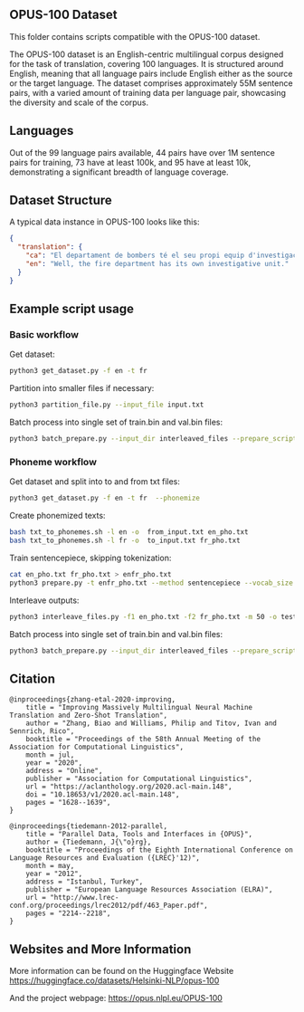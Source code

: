 ## OPUS-100 Dataset

This folder contains scripts compatible with the OPUS-100 dataset.

The OPUS-100 dataset is an English-centric multilingual corpus designed for the
task of translation, covering 100 languages. It is structured around English,
meaning that all language pairs include English either as the source or the
target language. The dataset comprises approximately 55M sentence pairs, with a
varied amount of training data per language pair, showcasing the diversity and
scale of the corpus.

## Languages

Out of the 99 language pairs available, 44 pairs have over 1M sentence pairs for
training, 73 have at least 100k, and 95 have at least 10k, demonstrating a
significant breadth of language coverage.

## Dataset Structure

A typical data instance in OPUS-100 looks like this:

```json
{
  "translation": {
    "ca": "El departament de bombers té el seu propi equip d'investigació.",
    "en": "Well, the fire department has its own investigative unit."
  }
}
```


## Example script usage

### Basic workflow

Get dataset:
```bash
python3 get_dataset.py -f en -t fr
```

Partition into smaller files if necessary:
```bash
python3 partition_file.py --input_file input.txt
```

Batch process into single set of train.bin and val.bin files:
```bash
python3 batch_prepare.py --input_dir interleaved_files --prepare_script prepare.py --tokenizer sentencepiece
```

### Phoneme workflow

Get dataset and split into to and from txt files:
```bash
python3 get_dataset.py -f en -t fr  --phonemize
```

Create phonemized texts:
```bash
bash txt_to_phonemes.sh -l en -o  from_input.txt en_pho.txt
bash txt_to_phonemes.sh -l fr -o  to_input.txt fr_pho.txt
```

Train sentencepiece, skipping tokenization:
```bash
cat en_pho.txt fr_pho.txt > enfr_pho.txt
python3 prepare.py -t enfr_pho.txt --method sentencepiece --vocab_size 2048 --skip_sp_tokenization
```

Interleave outputs:
```bash
python3 interleave_files.py -f1 en_pho.txt -f2 fr_pho.txt -m 50 -o test --forbidden_strings "(en)" "(fr)"
```

Batch process into single set of train.bin and val.bin files:
```bash
python3 batch_prepare.py --input_dir interleaved_files --prepare_script prepare.py --tokenizer sentencepiece
```


## Citation

```
@inproceedings{zhang-etal-2020-improving,
    title = "Improving Massively Multilingual Neural Machine Translation and Zero-Shot Translation",
    author = "Zhang, Biao and Williams, Philip and Titov, Ivan and Sennrich, Rico",
    booktitle = "Proceedings of the 58th Annual Meeting of the Association for Computational Linguistics",
    month = jul,
    year = "2020",
    address = "Online",
    publisher = "Association for Computational Linguistics",
    url = "https://aclanthology.org/2020.acl-main.148",
    doi = "10.18653/v1/2020.acl-main.148",
    pages = "1628--1639",
}

@inproceedings{tiedemann-2012-parallel,
    title = "Parallel Data, Tools and Interfaces in {OPUS}",
    author = {Tiedemann, J{\"o}rg},
    booktitle = "Proceedings of the Eighth International Conference on Language Resources and Evaluation ({LREC}'12)",
    month = may,
    year = "2012",
    address = "Istanbul, Turkey",
    publisher = "European Language Resources Association (ELRA)",
    url = "http://www.lrec-conf.org/proceedings/lrec2012/pdf/463_Paper.pdf",
    pages = "2214--2218",
}
```

## Websites and More Information

More information can be found on the Huggingface Website
https://huggingface.co/datasets/Helsinki-NLP/opus-100

And the project webpage:
https://opus.nlpl.eu/OPUS-100

